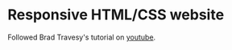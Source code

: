 # Responsive HTML/CSS website

Followed Brad Travesy's tutorial on [youtube](https://www.youtube.com/watch?v=Wm6CUkswsNw).

